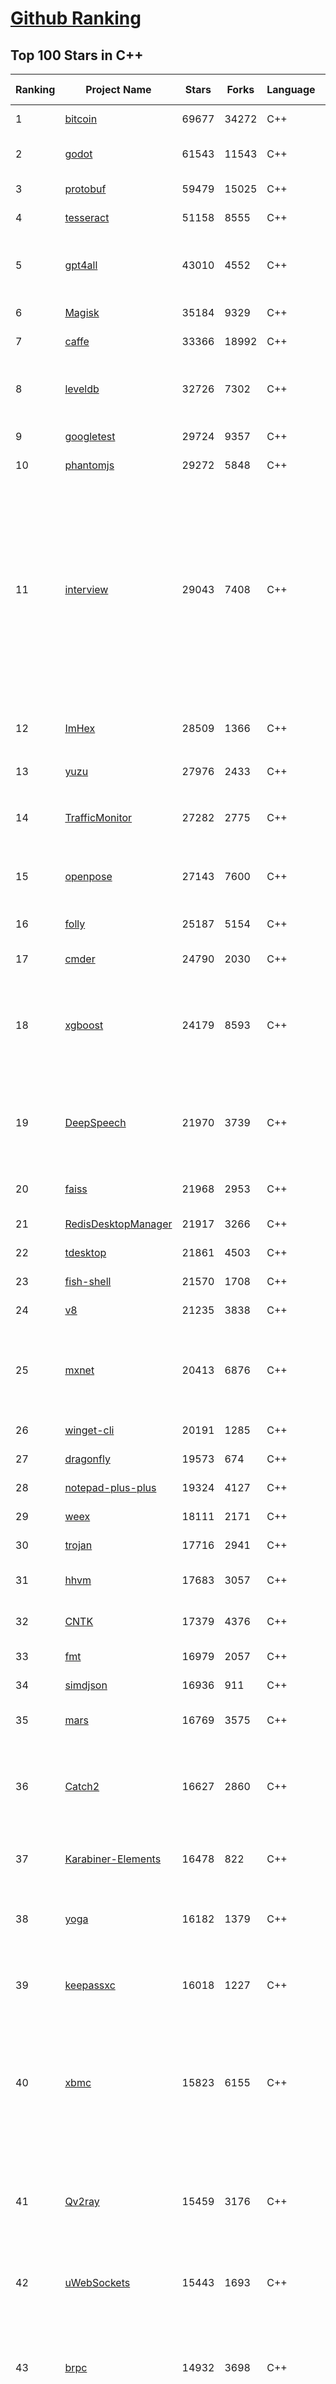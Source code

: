 [Github Ranking](../README.md)
==========

## Top 100 Stars in C\+\+

| Ranking | Project Name | Stars | Forks | Language | Open Issues | Description | Last Commit |
| ------- | ------------ | ----- | ----- | -------- | ----------- | ----------- | ----------- |
| 1 | [bitcoin](https://github.com/bitcoin/bitcoin) | 69677 | 34272 | C++ | 348 | Bitcoin Core integration/staging tree | 2023-05-26T02:52:36Z |
| 2 | [godot](https://github.com/godotengine/godot) | 61543 | 11543 | C++ | 7910 | Godot Engine – Multi-platform 2D and 3D game engine | 2023-05-26T02:46:34Z |
| 3 | [protobuf](https://github.com/protocolbuffers/protobuf) | 59479 | 15025 | C++ | 686 | Protocol Buffers - Google's data interchange format | 2023-05-26T00:40:21Z |
| 4 | [tesseract](https://github.com/tesseract-ocr/tesseract) | 51158 | 8555 | C++ | 377 | Tesseract Open Source OCR Engine (main repository) | 2023-05-24T19:21:27Z |
| 5 | [gpt4all](https://github.com/nomic-ai/gpt4all) | 43010 | 4552 | C++ | 261 | gpt4all: an ecosystem of open-source chatbots trained on a massive collections of clean assistant data including code, stories and dialogue | 2023-05-25T22:26:41Z |
| 6 | [Magisk](https://github.com/topjohnwu/Magisk) | 35184 | 9329 | C++ | 13 | The Magic Mask for Android | 2023-05-25T08:24:14Z |
| 7 | [caffe](https://github.com/BVLC/caffe) | 33366 | 18992 | C++ | 894 | Caffe: a fast open framework for deep learning. | 2023-03-22T00:02:19Z |
| 8 | [leveldb](https://github.com/google/leveldb) | 32726 | 7302 | C++ | 192 | LevelDB is a fast key-value storage library written at Google that provides an ordered mapping from string keys to string values. | 2023-05-25T17:05:56Z |
| 9 | [googletest](https://github.com/google/googletest) | 29724 | 9357 | C++ | 240 | GoogleTest - Google Testing and Mocking Framework | 2023-05-25T09:31:15Z |
| 10 | [phantomjs](https://github.com/ariya/phantomjs) | 29272 | 5848 | C++ | 14 | Scriptable Headless Browser | 2022-11-26T19:43:12Z |
| 11 | [interview](https://github.com/huihut/interview) | 29043 | 7408 | C++ | 15 | 📚 C/C++ 技术面试基础知识总结，包括语言、程序库、数据结构、算法、系统、网络、链接装载库等知识及面试经验、招聘、内推等信息。This repository is a summary of the basic knowledge of recruiting job seekers and beginners in the direction of C/C++ technology, including language, program library, data structure, algorithm, system, network, link loading library, interview experience, recruitment, recommendation, etc. | 2023-04-25T03:14:56Z |
| 12 | [ImHex](https://github.com/WerWolv/ImHex) | 28509 | 1366 | C++ | 118 | 🔍 A Hex Editor for Reverse Engineers, Programmers and people who value their retinas when working at 3 AM. | 2023-05-25T10:03:14Z |
| 13 | [yuzu](https://github.com/yuzu-emu/yuzu) | 27976 | 2433 | C++ | 1093 | Nintendo Switch Emulator | 2023-05-26T00:28:11Z |
| 14 | [TrafficMonitor](https://github.com/zhongyang219/TrafficMonitor) | 27282 | 2775 | C++ | 847 | 这是一个用于显示当前网速、CPU及内存利用率的桌面悬浮窗软件，并支持任务栏显示，支持更换皮肤。 | 2023-05-13T08:36:24Z |
| 15 | [openpose](https://github.com/CMU-Perceptual-Computing-Lab/openpose) | 27143 | 7600 | C++ | 230 | OpenPose: Real-time multi-person keypoint detection library for body, face, hands, and foot estimation | 2023-04-22T21:01:18Z |
| 16 | [folly](https://github.com/facebook/folly) | 25187 | 5154 | C++ | 326 | An open-source C++ library developed and used at Facebook. | 2023-05-25T19:08:38Z |
| 17 | [cmder](https://github.com/cmderdev/cmder) | 24790 | 2030 | C++ | 33 | Lovely console emulator package for Windows | 2023-05-25T13:41:23Z |
| 18 | [xgboost](https://github.com/dmlc/xgboost) | 24179 | 8593 | C++ | 325 | Scalable, Portable and Distributed Gradient Boosting (GBDT, GBRT or GBM) Library,  for Python, R, Java, Scala, C++ and more. Runs on single machine, Hadoop, Spark, Dask, Flink and DataFlow | 2023-05-26T02:44:50Z |
| 19 | [DeepSpeech](https://github.com/mozilla/DeepSpeech) | 21970 | 3739 | C++ | 110 | DeepSpeech is an open source embedded (offline, on-device) speech-to-text engine which can run in real time on devices ranging from a Raspberry Pi 4 to high power GPU servers. | 2023-05-24T07:29:43Z |
| 20 | [faiss](https://github.com/facebookresearch/faiss) | 21968 | 2953 | C++ | 308 | A library for efficient similarity search and clustering of dense vectors. | 2023-05-24T16:44:59Z |
| 21 | [RedisDesktopManager](https://github.com/RedisInsight/RedisDesktopManager) | 21917 | 3266 | C++ | 46 | None | 2023-04-18T08:47:29Z |
| 22 | [tdesktop](https://github.com/telegramdesktop/tdesktop) | 21861 | 4503 | C++ | 782 | Telegram Desktop messaging app | 2023-05-25T18:05:14Z |
| 23 | [fish-shell](https://github.com/fish-shell/fish-shell) | 21570 | 1708 | C++ | 454 | The user-friendly command line shell. | 2023-05-25T21:55:20Z |
| 24 | [v8](https://github.com/v8/v8) | 21235 | 3838 | C++ | 0 | The official mirror of the V8 Git repository | 2023-02-07T14:40:46Z |
| 25 | [mxnet](https://github.com/apache/mxnet) | 20413 | 6876 | C++ | 1794 | Lightweight, Portable, Flexible Distributed/Mobile Deep Learning with Dynamic, Mutation-aware Dataflow Dep Scheduler; for Python, R, Julia, Scala, Go, Javascript and more | 2023-05-15T07:24:27Z |
| 26 | [winget-cli](https://github.com/microsoft/winget-cli) | 20191 | 1285 | C++ | 674 | Windows Package Manager CLI (aka winget) | 2023-05-26T01:37:23Z |
| 27 | [dragonfly](https://github.com/dragonflydb/dragonfly) | 19573 | 674 | C++ | 92 | A modern replacement for Redis and Memcached | 2023-05-25T21:22:35Z |
| 28 | [notepad-plus-plus](https://github.com/notepad-plus-plus/notepad-plus-plus) | 19324 | 4127 | C++ | 2016 | Notepad++ official repository | 2023-05-25T17:16:03Z |
| 29 | [weex](https://github.com/alibaba/weex) | 18111 | 2171 | C++ | 44 | A framework for building Mobile cross-platform UI | 2022-12-16T06:13:17Z |
| 30 | [trojan](https://github.com/trojan-gfw/trojan) | 17716 | 2941 | C++ | 65 | An unidentifiable mechanism that helps you bypass GFW. | 2023-02-06T21:41:29Z |
| 31 | [hhvm](https://github.com/facebook/hhvm) | 17683 | 3057 | C++ | 581 | A virtual machine for executing programs written in Hack. | 2023-05-26T02:39:57Z |
| 32 | [CNTK](https://github.com/microsoft/CNTK) | 17379 | 4376 | C++ | 752 | Microsoft Cognitive Toolkit (CNTK), an open source deep-learning toolkit | 2023-03-11T07:31:35Z |
| 33 | [fmt](https://github.com/fmtlib/fmt) | 16979 | 2057 | C++ | 13 | A modern formatting library | 2023-05-24T21:50:47Z |
| 34 | [simdjson](https://github.com/simdjson/simdjson) | 16936 | 911 | C++ | 122 | Parsing gigabytes of JSON per second  | 2023-05-23T21:56:18Z |
| 35 | [mars](https://github.com/Tencent/mars) | 16769 | 3575 | C++ | 390 | Mars is a cross-platform network component  developed by WeChat. | 2023-05-25T02:28:28Z |
| 36 | [Catch2](https://github.com/catchorg/Catch2) | 16627 | 2860 | C++ | 346 | A modern, C++-native, test framework for unit-tests, TDD and BDD - using C++14, C++17 and later (C++11 support is in v2.x branch, and C++03 on the Catch1.x branch) | 2023-05-23T21:31:55Z |
| 37 | [Karabiner-Elements](https://github.com/pqrs-org/Karabiner-Elements) | 16478 | 822 | C++ | 834 | Karabiner-Elements is a powerful utility for keyboard customization on macOS Sierra (10.12) or later. | 2023-05-25T17:06:26Z |
| 38 | [yoga](https://github.com/facebook/yoga) | 16182 | 1379 | C++ | 130 | Yoga is a cross-platform layout engine which implements Flexbox. Follow https://twitter.com/yogalayout for updates. | 2023-05-25T08:22:08Z |
| 39 | [keepassxc](https://github.com/keepassxreboot/keepassxc) | 16018 | 1227 | C++ | 627 | KeePassXC is a cross-platform community-driven port of the Windows application “Keepass Password Safe”. | 2023-05-24T05:45:06Z |
| 40 | [xbmc](https://github.com/xbmc/xbmc) | 15823 | 6155 | C++ | 624 | Kodi is an award-winning free and open source home theater/media center software and entertainment hub for digital media. With its beautiful interface and powerful skinning engine, it's available for Android, BSD, Linux, macOS, iOS, tvOS and Windows. | 2023-05-25T22:32:58Z |
| 41 | [Qv2ray](https://github.com/Qv2ray/Qv2ray) | 15459 | 3176 | C++ | 46 | :star: Linux / Windows / macOS 跨平台 V2Ray 客户端 \| 支持 VMess / VLESS / SSR / Trojan / Trojan-Go / NaiveProxy / HTTP / HTTPS / SOCKS5 \| 使用 C++ / Qt 开发 \| 可拓展插件式设计 :star: | 2023-05-25T08:34:03Z |
| 42 | [uWebSockets](https://github.com/uNetworking/uWebSockets) | 15443 | 1693 | C++ | 22 | Simple, secure & standards compliant web server for the most demanding of applications | 2023-05-23T19:37:14Z |
| 43 | [brpc](https://github.com/apache/brpc) | 14932 | 3698 | C++ | 254 | brpc is an Industrial-grade RPC framework using C++ Language, which is often used in high performance system such as Search, Storage, Machine learning, Advertisement, Recommendation etc. "brpc" means "better RPC". | 2023-05-25T09:34:43Z |
| 44 | [Marlin](https://github.com/MarlinFirmware/Marlin) | 14866 | 18305 | C++ | 648 | Marlin is an optimized firmware for RepRap 3D printers based on the Arduino platform. \| Many commercial 3D printers come with Marlin installed. Check with your vendor if you need source code for your specific machine. | 2023-05-26T02:26:16Z |
| 45 | [BackgroundMusic](https://github.com/kyleneideck/BackgroundMusic) | 13605 | 631 | C++ | 427 | Background Music, a macOS audio utility: automatically pause your music, set individual apps' volumes and record system audio. | 2022-11-27T05:01:20Z |
| 46 | [USTC-Course](https://github.com/USTC-Resource/USTC-Course) | 13569 | 3469 | C++ | 0 | :heart:中国科学技术大学课程资源 | 2022-07-04T13:12:06Z |
| 47 | [smartknob](https://github.com/scottbez1/smartknob) | 13503 | 805 | C++ | 32 | Haptic input knob with software-defined endstops and virtual detents | 2023-02-11T07:44:14Z |
| 48 | [Sourcetrail](https://github.com/CoatiSoftware/Sourcetrail) | 13448 | 1204 | C++ | 356 | Sourcetrail - free and open-source interactive source explorer | 2021-12-13T18:24:17Z |
| 49 | [cutter](https://github.com/rizinorg/cutter) | 13446 | 1049 | C++ | 452 | Free and Open Source Reverse Engineering Platform powered by rizin | 2023-05-20T05:05:47Z |
| 50 | [typesense](https://github.com/typesense/typesense) | 13408 | 403 | C++ | 310 | Open Source alternative to Algolia + Pinecone and an Easier-to-Use alternative to ElasticSearch ⚡ 🔍 ✨ Fast, typo tolerant, in-memory fuzzy Search Engine for building delightful search experiences | 2023-05-25T17:10:34Z |
| 51 | [BackgroundMusic](https://github.com/kyleneideck/BackgroundMusic) | 13605 | 631 | C++ | 427 | Background Music, a macOS audio utility: automatically pause your music, set individual apps' volumes and record system audio. | 2022-11-27T05:01:20Z |
| 52 | [USTC-Course](https://github.com/USTC-Resource/USTC-Course) | 13569 | 3469 | C++ | 0 | :heart:中国科学技术大学课程资源 | 2022-07-04T13:12:06Z |
| 53 | [smartknob](https://github.com/scottbez1/smartknob) | 13503 | 805 | C++ | 32 | Haptic input knob with software-defined endstops and virtual detents | 2023-02-11T07:44:14Z |
| 54 | [cutter](https://github.com/rizinorg/cutter) | 13446 | 1049 | C++ | 452 | Free and Open Source Reverse Engineering Platform powered by rizin | 2023-05-20T05:05:47Z |
| 55 | [cosmos](https://github.com/OpenGenus/cosmos) | 13332 | 3631 | C++ | 1020 | World's largest Contributor driven code dataset \| Used in Quark Search Engine, @OpenGenus IQ, OpenGenus Visual Project | 2023-05-16T18:29:55Z |
| 56 | [muduo](https://github.com/chenshuo/muduo) | 13094 | 4979 | C++ | 25 | Event-driven network library for multi-threaded Linux server in C++11 | 2023-04-19T07:43:37Z |
| 57 | [bgfx](https://github.com/bkaradzic/bgfx) | 13037 | 1801 | C++ | 275 | Cross-platform, graphics API agnostic, "Bring Your Own Engine/Framework" style rendering library. | 2023-05-24T05:03:09Z |
| 58 | [arangodb](https://github.com/arangodb/arangodb) | 12961 | 814 | C++ | 686 | 🥑 ArangoDB is a native multi-model database with flexible data models for documents, graphs, and key-values. Build high performance applications using a convenient SQL-like query language or JavaScript extensions. | 2023-05-26T00:12:06Z |
| 59 | [foundationdb](https://github.com/apple/foundationdb) | 12731 | 1246 | C++ | 715 | FoundationDB - the open source, distributed, transactional key-value store | 2023-05-26T01:06:44Z |
| 60 | [codon](https://github.com/exaloop/codon) | 12731 | 460 | C++ | 140 | A high-performance, zero-overhead, extensible Python compiler using LLVM | 2023-05-26T01:36:02Z |
| 61 | [pybind11](https://github.com/pybind/pybind11) | 12711 | 1833 | C++ | 447 | Seamless operability between C++11 and Python | 2023-05-26T01:12:45Z |
| 62 | [polybar](https://github.com/polybar/polybar) | 12538 | 610 | C++ | 134 | A fast and easy-to-use status bar | 2023-05-22T20:25:03Z |
| 63 | [IoT-For-Beginners](https://github.com/microsoft/IoT-For-Beginners) | 12487 | 1786 | C++ | 31 | 12 Weeks, 24 Lessons, IoT for All! | 2023-05-20T00:16:24Z |
| 64 | [dlib](https://github.com/davisking/dlib) | 11979 | 3211 | C++ | 33 | A toolkit for making real world machine learning and data analysis applications in C++ | 2023-05-24T11:46:31Z |
| 65 | [ceph](https://github.com/ceph/ceph) | 11917 | 5398 | C++ | 0 | Ceph is a distributed object, block, and file storage platform  | 2023-05-26T02:30:20Z |
| 66 | [Atmosphere](https://github.com/Atmosphere-NX/Atmosphere) | 11910 | 1079 | C++ | 30 | Atmosphère is a work-in-progress customized firmware for the Nintendo Switch. | 2023-05-19T18:47:51Z |
| 67 | [arrow](https://github.com/apache/arrow) | 11763 | 2912 | C++ | 3365 | Apache Arrow is a multi-language toolbox for accelerated data interchange and in-memory processing | 2023-05-26T02:53:49Z |
| 68 | [watchman](https://github.com/facebook/watchman) | 11737 | 963 | C++ | 152 | Watches files and records, or triggers actions, when they change.  | 2023-05-25T21:32:30Z |
| 69 | [WLED](https://github.com/Aircoookie/WLED) | 11629 | 2330 | C++ | 279 | Control WS2812B and many more types of digital RGB LEDs with an ESP8266 or ESP32 over WiFi! | 2023-05-24T21:40:30Z |
| 70 | [mosh](https://github.com/mobile-shell/mosh) | 11626 | 719 | C++ | 142 | Mobile Shell | 2023-05-19T20:18:12Z |
| 71 | [btop](https://github.com/aristocratos/btop) | 11551 | 380 | C++ | 152 | A monitor of resources | 2023-05-25T21:07:19Z |
| 72 | [upx](https://github.com/upx/upx) | 11525 | 1174 | C++ | 24 | UPX - the Ultimate Packer for eXecutables | 2023-05-22T10:32:32Z |
| 73 | [annoy](https://github.com/spotify/annoy) | 11384 | 1096 | C++ | 49 | Approximate Nearest Neighbors in C++/Python optimized for memory usage and loading/saving to disk | 2023-05-18T20:19:48Z |
| 74 | [ZeroTierOne](https://github.com/zerotier/ZeroTierOne) | 11267 | 1411 | C++ | 187 | A Smart Ethernet Switch for Earth | 2023-05-25T18:27:02Z |
| 75 | [TinyWebServer](https://github.com/qinguoyi/TinyWebServer) | 11218 | 3027 | C++ | 46 | :fire: Linux下C++轻量级WebServer服务器 | 2023-04-03T08:04:53Z |
| 76 | [turicreate](https://github.com/apple/turicreate) | 11026 | 1158 | C++ | 494 | Turi Create simplifies the development of custom machine learning models. | 2023-02-25T09:02:42Z |
| 77 | [openalpr](https://github.com/openalpr/openalpr) | 10678 | 2480 | C++ | 487 | Automatic License Plate Recognition library | 2023-05-25T21:20:55Z |
| 78 | [DearPyGui](https://github.com/hoffstadt/DearPyGui) | 10331 | 563 | C++ | 193 | Dear PyGui: A fast and powerful Graphical User Interface Toolkit for Python with minimal dependencies | 2023-05-06T04:40:02Z |
| 79 | [duckdb](https://github.com/duckdb/duckdb) | 10304 | 949 | C++ | 503 | DuckDB is an in-process SQL OLAP Database Management System | 2023-05-26T00:52:30Z |
| 80 | [vnote](https://github.com/vnotex/vnote) | 10255 | 1077 | C++ | 574 | A pleasant note-taking platform. | 2023-05-08T02:57:42Z |
| 81 | [dxvk](https://github.com/doitsujin/dxvk) | 10073 | 665 | C++ | 182 | Vulkan-based implementation of D3D9, D3D10 and D3D11 for Linux / Wine | 2023-05-26T02:12:50Z |
| 82 | [scylladb](https://github.com/scylladb/scylladb) | 10072 | 1021 | C++ | 2292 | NoSQL data store using the seastar framework, compatible with Apache Cassandra | 2023-05-26T01:14:59Z |
| 83 | [dolphin](https://github.com/dolphin-emu/dolphin) | 9957 | 2231 | C++ | 0 | Dolphin is a GameCube / Wii emulator, allowing you to play games for these two platforms on PC with improvements. | 2023-05-26T02:11:37Z |
| 84 | [Waifu2x-Extension-GUI](https://github.com/AaronFeng753/Waifu2x-Extension-GUI) | 9907 | 751 | C++ | 48 | Video, Image and GIF upscale/enlarge(Super-Resolution) and Video frame interpolation. Achieved with Waifu2x,  Real-ESRGAN, Real-CUGAN, RTX Video Super Resolution VSR, SRMD, RealSR, Anime4K, RIFE, IFRNet, CAIN, DAIN,  and ACNet. | 2023-05-22T17:51:25Z |
| 85 | [thrift](https://github.com/apache/thrift) | 9729 | 3956 | C++ | 0 | Apache Thrift | 2023-05-25T21:59:20Z |
| 86 | [tiled](https://github.com/mapeditor/tiled) | 9641 | 1669 | C++ | 611 | Flexible level editor | 2023-05-24T21:54:41Z |
| 87 | [Tars](https://github.com/TarsCloud/Tars) | 9634 | 2111 | C++ | 41 | Tars is a high-performance RPC framework based on name service and Tars protocol, also integrated administration platform, and implemented hosting-service via flexible schedule. | 2023-04-15T13:49:14Z |
| 88 | [cpp-httplib](https://github.com/yhirose/cpp-httplib) | 9535 | 1929 | C++ | 14 | A C++ header-only HTTP/HTTPS server and client library | 2023-05-22T13:57:39Z |
| 89 | [synergy-core](https://github.com/symless/synergy-core) | 9432 | 3308 | C++ | 306 | Open source core of Synergy, the cross-platform keyboard and mouse sharing tool (Windows, macOS, Linux) | 2023-05-17T08:44:44Z |
| 90 | [openFrameworks](https://github.com/openframeworks/openFrameworks) | 9396 | 2566 | C++ | 916 | openFrameworks is a community-developed cross platform toolkit for creative coding in C++. | 2023-05-25T06:27:22Z |
| 91 | [fprime](https://github.com/nasa/fprime) | 9395 | 1207 | C++ | 136 | F' - A flight software and embedded systems framework | 2023-05-26T02:01:01Z |
| 92 | [carla](https://github.com/carla-simulator/carla) | 9233 | 2900 | C++ | 959 | Open-source simulator for autonomous driving research. | 2023-05-25T15:44:05Z |
| 93 | [subconverter](https://github.com/tindy2013/subconverter) | 9171 | 1967 | C++ | 95 | Utility to convert between various subscription format | 2023-05-18T03:28:24Z |
| 94 | [robomongo](https://github.com/Studio3T/robomongo) | 9152 | 795 | C++ | 712 | Native cross-platform MongoDB management tool | 2022-09-22T14:09:32Z |
| 95 | [mysql-server](https://github.com/mysql/mysql-server) | 9107 | 3466 | C++ | 0 | MySQL Server, the world's most popular open source database, and MySQL Cluster, a real-time, open source transactional database. | 2023-05-25T17:49:46Z |
| 96 | [assimp](https://github.com/assimp/assimp) | 9084 | 2594 | C++ | 678 | The official Open-Asset-Importer-Library Repository. Loads 40+ 3D-file-formats into one unified and clean data structure.  | 2023-05-25T06:35:10Z |
| 97 | [Open3D](https://github.com/isl-org/Open3D) | 8866 | 1975 | C++ | 837 | Open3D: A Modern Library for 3D Data Processing | 2023-05-25T19:38:35Z |
| 98 | [kakoune](https://github.com/mawww/kakoune) | 8760 | 689 | C++ | 697 | mawww's experiment for a better code editor | 2023-05-24T22:05:27Z |
| 99 | [ppsspp](https://github.com/hrydgard/ppsspp) | 8752 | 1950 | C++ | 996 | A PSP emulator for Android, Windows, Mac and Linux, written in C++. Want to contribute? Join us on Discord at https://discord.gg/5NJB6dD or just send pull requests / issues. For discussion use the forums at forums.ppsspp.org. | 2023-05-26T02:46:38Z |
| 100 | [wslg](https://github.com/microsoft/wslg) | 8737 | 272 | C++ | 436 | Enabling the Windows Subsystem for Linux to include support for Wayland and X server related scenarios | 2023-05-10T17:40:58Z |

